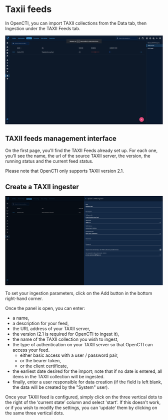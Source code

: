 # Taxii feeds
In OpenCTI, you can import TAXII collections from the Data tab, then Ingestion under the TAXII Feeds tab.

![TAXII Feeds panel.png](assets/TAXII_Feeds_panel.png)

## TAXII feeds management interface

On the first page, you'll find the TAXII Feeds already set up. For each one, you'll see the name, the url of the source TAXII server, the version, the running status and the current feed status.

Please note that OpenCTI only supports TAXII version 2.1.

## Create a TAXII ingester

![Create a TAXII ingester.png](assets/Create_a_TAXII_ingester.png)

To set your ingestion parameters, click on the Add button in the bottom right-hand corner.

Once the panel is open, you can enter:

- a name,
- a description for your feed,
- the URL address of your TAXII server,
- the version (2.1 is required for OpenCTI to ingest it),
- the name of the TAXII collection you wish to ingest,
- the type of authentication on your TAXII server so that OpenCTI can access your feed.
    - either basic access with a user / password pair,
    - or the bearer token,
    - or the client certificate,
- the earliest date desired for the import; note that if no date is entered, all items in the TAXII collection will be ingested.
- finally, enter a user responsible for data creation (if the field is left blank, the data will be created by the "System" user).

Once your TAXII feed is configured, simply click on the three vertical dots to the right of the ‘current state’ column and select 'start'. If this doesn't work, or if you wish to modify the settings, you can ‘update’ them by clicking on the same three vertical dots.

